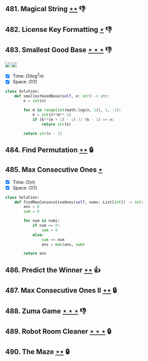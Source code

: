 ## 481. Magical String [$\star\star$](https://leetcode.com/problems/magical-string) :thumbsdown:

## 482. License Key Formatting [$\star$](https://leetcode.com/problems/license-key-formatting) :thumbsdown:

## 483. Smallest Good Base [$\star\star\star$](https://leetcode.com/problems/smallest-good-base) :thumbsdown:

![](https://img.shields.io/badge/-Binary%20Search-1B813E.svg?style=flat-square) ![](https://img.shields.io/badge/-Math-434343.svg?style=flat-square)

- [x] Time: $O(\log^2n)$
- [x] Space: $O(1)$

```python
class Solution:
    def smallestGoodBase(self, n: str) -> str:
        n = int(n)

        for m in range(int(math.log(n, 2)), 1, -1):
            k = int(n**m**-1)
            if (k**(m + 1) - 1) // (k - 1) == n:
                return str(k)

        return str(n - 1)
```

## 484. Find Permutation [$\star\star$](https://leetcode.com/problems/find-permutation) 🔒

## 485. Max Consecutive Ones [$\star$](https://leetcode.com/problems/max-consecutive-ones)

- [x] Time: $O(n)$
- [x] Space: $O(1)$

```python
class Solution:
    def findMaxConsecutiveOnes(self, nums: List[int]) -> int:
        ans = 0
        sum = 0

        for num in nums:
            if num == 0:
                sum = 0
            else:
                sum += num
                ans = max(ans, sum)

        return ans
```

## 486. Predict the Winner [$\star\star$](https://leetcode.com/problems/predict-the-winner) :thumbsup:

## 487. Max Consecutive Ones II [$\star\star$](https://leetcode.com/problems/max-consecutive-ones-ii) 🔒

## 488. Zuma Game [$\star\star\star$](https://leetcode.com/problems/zuma-game) :thumbsdown:

## 489. Robot Room Cleaner [$\star\star\star$](https://leetcode.com/problems/robot-room-cleaner) 🔒

## 490. The Maze [$\star\star$](https://leetcode.com/problems/the-maze) 🔒
